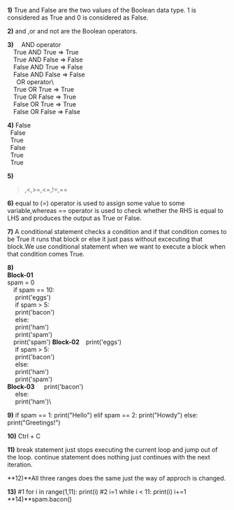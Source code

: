 **1)**
True and False are the two values of the Boolean data type. 1 is considered as True and 
      0 is considered as False.

**2)**
and ,or and not are the Boolean operators.

**3)**
&ensp;&ensp;AND operator\
&ensp;&ensp;True AND True => True\
&ensp;&ensp;True AND False => False\
&ensp;&ensp;False AND True => False\
&ensp;&ensp;False AND False => False\
&ensp;&ensp;&ensp;OR operator\	
&ensp;&ensp;True OR True => True\
&ensp;&ensp;True OR False => True\
&ensp;&ensp;False OR True => True\
&ensp;&ensp;False OR False => False

**4)**
False\
&ensp;False\
&ensp;True\
&ensp;False\
&ensp;True\
&ensp;True

**5)**
 >,<,>=,<=,!=,==

**6)**
equal to (=) operator is used to assign some value to some variable,whereas == operator is used to check
 whether the RHS is equal to LHS and produces the output as True or False.

**7)**
A conditional statement checks a condition and if that condition comes to be True it
runs that block or else it just pass without excecuting that block.We use conditional statement 
when we want to execute a block when that condition comes True.

**8)**\
**Block-01**\
spam = 0\
&ensp;&ensp;if spam == 10:\
&ensp;&ensp;    print('eggs')\
&ensp;&ensp;    if spam > 5:\
&ensp;&ensp;        print('bacon')\
&ensp;&ensp;    else:\
&ensp;&ensp;        print('ham')\
&ensp;&ensp;    print('spam')\
&ensp;&ensp;print('spam')
**Block-02**
&ensp;  print('eggs')\
&ensp;&ensp;    if spam > 5:\
&ensp;&ensp;        print('bacon')\
&ensp;&ensp;    else:\
&ensp;&ensp;        print('ham')\
&ensp;&ensp;    print('spam')\
**Block-03**
&ensp;&ensp;    print('bacon')\
&ensp;&ensp;    else:\
&ensp;&ensp;        print('ham')\

**9)**
if spam == 1:
	print("Hello")
elif spam == 2:
	print("Howdy")
else:
	print("Greetings!")

**10)**
Ctrl + C

**11)**
break statement just stops executing the current loop and jump out of the loop.
continue statement does nothing just continues with the next iteration.

**12)**All three ranges does the same just the way of approch is changed.

**13)**
#1 for i in range(1,11):
	print(i)
#2 i=1
   while i < 11:
	print(i)
	i+=1
**14)**spam.bacon()